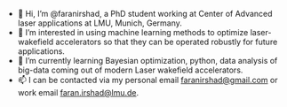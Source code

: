 - 👋 Hi, I’m @faranirshad, a PhD student working at Center of Advanced laser applications at LMU, Munich, Germany.
- 👀 I’m interested in using machine learning methods to optimize laser-wakefield accelerators so that they can be operated robustly for future applications.
- 🌱 I’m currently learning Bayesian optimization, python, data analysis of big-data coming out of modern Laser wakefield accelerators. 
- 📫 I can be contacted via my personal email faranirshad@gmail.com or work email faran.irshad@lmu.de. 

<!---
faranirshad/faranirshad is a ✨ special ✨ repository because its `README.md` (this file) appears on your GitHub profile.
You can click the Preview link to take a look at your changes.
--->
